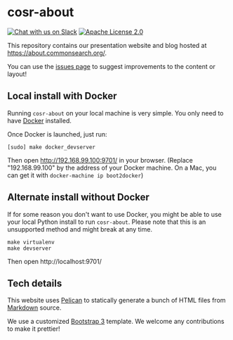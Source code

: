 # cosr-about

[![Chat with us on Slack](https://slack.commonsearch.org/badge.svg)](https://slack.commonsearch.org) [![Apache License 2.0](https://img.shields.io/github/license/commonsearch/cosr-back.svg)](LICENSE)

This repository contains our presentation website and blog hosted at https://about.commonsearch.org/.

You can use the [issues page](https://github.com/commonsearch/cosr-about) to suggest improvements to the content or layout!

## Local install with Docker

Running `cosr-about` on your local machine is very simple. You only need to have [Docker](https://docs.docker.com/engine/installation/) installed.

Once Docker is launched, just run:

```
[sudo] make docker_devserver
```

Then open http://192.168.99.100:9701/ in your browser. (Replace "192.168.99.100" by the address of your Docker machine. On a Mac, you can get it with `docker-machine ip boot2docker`)

## Alternate install without Docker

If for some reason you don't want to use Docker, you might be able to use your local Python install to run `cosr-about`. Please note that this is an unsupported method and might break at any time.

```
make virtualenv
make devserver
```

Then open http://localhost:9701/

## Tech details

This website uses [Pelican](http://blog.getpelican.com/) to statically generate a bunch of HTML files from [Markdown](http://commonmark.org/) source.

We use a customized [Bootstrap 3](http://getbootstrap.com/) template. We welcome any contributions to make it prettier!
